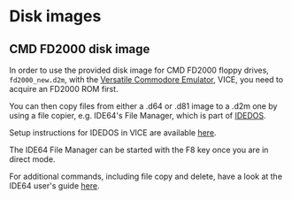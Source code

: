 # Disk images

## CMD FD2000 disk image
In order to use the provided disk image for CMD FD2000 floppy drives, `fd2000_new.d2m`, with the [Versatile Commodore Emulator](http://vice-emu.sourceforge.net), VICE, you need to acquire an FD2000 ROM first.

You can then copy files from either a .d64 or .d81 image to a .d2m one by using a file copier, e.g. IDE64's File Manager, which is part of [IDEDOS](http://idedos.ide64.org).

Setup instructions for IDEDOS in VICE are available [here](http://www.ide64.org/vice_ide64_howto_rev2.txt).

The IDE64 File Manager can be started with the F8 key once you are in direct mode.

For additional commands, including file copy and delete, have a look at the IDE64 user's guide [here](http://www.ide64.org/down.html).